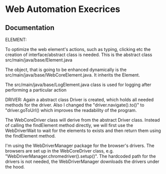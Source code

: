 # Web Automation Execrices




## Documentation
ELEMENT:

To optimize the web element's actions, such as typing, clicking etc the creation of interface/abstract class is needed. This is the abstract class src/main/java/base/Element.java

The object, that is going to be enhanced dynamically is the src/main/java/base/WebCoreElement.java. It inherits the Element.

The src/main/java/base/LogElement.java class is used for logging after performing a particular action

DRIVER:
Again a abstract class Driver is created, which holds all needed methods for the driver. Also I changed the "driver.navigate().to()" to "driver.goToUrl() which improves the readability of the program.

The WebCoreDriver class will derive from the abstract Driver class. Instead of calling the findElement method directly, we will first use the WebDriverWait to wait for the elements to exists and then return them using the findElement method.

I'm using the WebDriverManager package for the browser's drivers. The browsers are set up in the WebCoreDriver class, e.g. "WebDriverManager.chromedriver().setup()". The hardcoded path for the drivers is not needed, the WebDriverManager downloads the drivers under the hood.